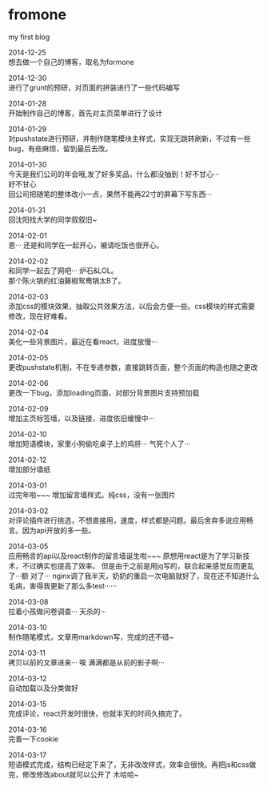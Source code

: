 # fromone
my first blog

2014-12-25  
想去做一个自己的博客，取名为formone 

2014-12-30  
进行了grunt的预研，对页面的拼装进行了一些代码编写 

2014-01-28  
开始制作自己的博客，首先对主页菜单进行了设计  

2014-01-29  
对pushstate进行预研，并制作随笔模块主样式，实现无跳转刷新，不过有一些bug，有些麻烦，留到最后去改。  

2014-01-30  
今天是我们公司的年会哦,发了好多奖品，什么都没抽到！好不甘心···  
好不甘心  
回公司把随笔的整体改小一点，果然不能再22寸的屏幕下写东西··· 

2014-01-31  
回沈阳找大学的同学叙叙旧~   

2014-02-01  
恩··· 还是和同学在一起开心，被请吃饭也很开心。  

2014-02-02  
和同学一起去了网吧··· 炉石&LOL。  
那个陈火锅的红油藤椒鸳鸯锅太B了。 

2014-02-03  
添加css的模块效果，抽取公共效果方法，以后会方便一些。css模块的样式需要修改，现在好难看。  

2014-02-04  
美化一些背景图片，最近在看react，进度放慢···	

2014-02-05  
更改pushstate机制，不在专递参数，直接跳转页面，整个页面的构造也随之更改	

2014-02-06  
更改一下bug，添加loading页面，对部分背景图片支持预加载	

2014-02-09  
增加主页标签墙，以及链接，进度依旧缓慢中··· 

2014-02-10  
增加短语模块，家里小狗偷吃桌子上的鸡肝··· 气死个人了···   

2014-02-12  
增加部分墙纸  

2014-03-01  
过完年啦~~~ 增加留言墙样式。纯css，没有一张图片 

2014-03-02  
对评论插件进行挑选，不想直接用，速度，样式都是问题。最后舍弃多说应用畅言。因为api开放的多一些。 

2014-03-05  
应用畅言的api以及react制作的留言墙诞生啦~~~ 原想用react是为了学习新技术，不过确实也提高了效率。
但是由于之前是用jq写的，联合起来感觉反而更乱了···额 
对了··· nginx调了我半天，奶奶的重启一次电脑就好了，现在还不知道什么毛病，害得我更新了那么多test······

2014-03-08  
拉着小孩做问卷调查··· 天杀的··· 

2014-03-10  
制作随笔模式，文章用markdown写，完成的还不错~ 

2014-03-11  
拷贝以前的文章进来··· 唉 满满都是从前的影子啊···  

2014-03-12  
自动加载以及分类做好  

2014-03-15  
完成评论，react开发时很快，也就半天的时间久搞完了。 

2014-03-16  
完善一下cookie  

2014-03-17  
短语模式完成，结构已经定下来了，无非改改样式，效率会很快。再把js和css做完，修改修改about就可以公开了 木哈哈~

